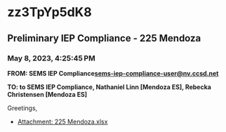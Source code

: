 # zz3TpYp5dK8
## Preliminary IEP Compliance - 225 Mendoza
### May 8, 2023, 4:25:45 PM
**FROM: SEMS IEP Compliance<sems-iep-compliance-user@nv.ccsd.net>**

**TO: to SEMS IEP Compliance, Nathaniel Linn [Mendoza ES], Rebecka Christensen [Mendoza ES]**


Greetings, 





* [Attachment: 225 Mendoza.xlsx](zz3TpYp5dK8-attachment-1.xlsx)
